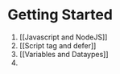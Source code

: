# Getting Started
1. [[Javascript and NodeJS]]
2. [[Script tag and defer]]
3. [[Variables and Dataypes]]
4. 